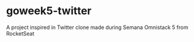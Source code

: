 # goweek5-twitter
A project inspired in Twitter clone made during Semana Omnistack 5 from RocketSeat
